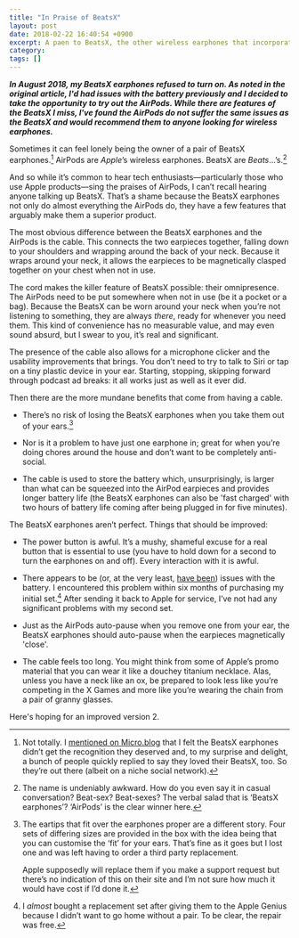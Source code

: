 ```yaml
---
title: "In Praise of BeatsX"
layout: post
date: 2018-02-22 16:40:54 +0900
excerpt: A paen to BeatsX, the other wireless earphones that incorporate Apple's W1 chip.
category:
tags: []
---
```


**_In August 2018, my BeatsX earphones refused to turn on. As noted in the original article, I'd had issues with the battery previously and I decided to take the opportunity to try out the AirPods. While there are features of the BeatsX I miss, I've found the AirPods do not suffer the same issues as the BeatsX and would recommend them to anyone looking for wireless earphones._**

Sometimes it can feel lonely being the owner of a pair of BeatsX earphones.[^1] AirPods are _Apple_’s wireless earphones. BeatsX are _Beats_…’s.[^2]

And so while it’s common to hear tech enthusiasts—particularly those who use Apple products—sing the praises of AirPods, I can’t recall hearing anyone talking up BeatsX. That’s a shame because the BeatsX earphones not only do almost everything the AirPods do, they have a few features that arguably make them a superior product.

The most obvious difference between the BeatsX earphones and the AirPods is the cable. This connects the two earpieces together, falling down to your shoulders and wrapping around the back of your neck. Because it wraps around your neck, it allows the earpieces to be magnetically clasped together on your chest when not in use.

The cord makes the killer feature of BeatsX possible: their omnipresence. The AirPods need to be put somewhere when not in use (be it a pocket or a bag). Because the BeatsX can be worn around your neck when you’re not listening to something, they are always  _there_, ready for whenever you need them. This kind of convenience has no measurable value, and may even sound absurd, but I swear to you, it’s real and significant.

The presence of the cable also allows for a microphone clicker and the usability improvements that brings. You don’t need to try to talk to Siri or tap on a tiny plastic device in your ear. Starting, stopping, skipping forward through podcast ad breaks: it all works just as well as it ever did.

Then there are the more mundane benefits that come from having a cable.

* There’s no risk of losing the BeatsX earphones when you take them out of your ears.[^3]

* Nor is it a problem to have just one earphone in; great for when you’re doing chores around the house and don’t want to be completely anti-social.

* The cable is used to store the battery which, unsurprisingly, is larger than what can be squeezed into the AirPod earpieces and provides longer battery life (the BeatsX earphones can also be 'fast charged' with two hours of battery life coming after being plugged in for five minutes).

The BeatsX earphones aren’t perfect. Things that should be improved:

* The power button is awful. It’s a mushy, shameful excuse for a real button that is essential to use (you have to hold down for a second to turn the earphones on and off). Every interaction with it is awful.

* There appears to be (or, at the very least, [have been][rpb]) issues with the battery. I encountered this problem within six months of purchasing my initial set.[^4] After sending it back to Apple for service, I’ve not had any significant problems with my second set.

[rpb]: https://www.reddit.com/r/apple/comments/63gqzk/trying_to_turn_on_my_beatsx_and_just_get_a/

* Just as the AirPods auto-pause when you remove one from your ear, the BeatsX earphones should auto-pause when the earpieces magnetically 'close'.

* The cable feels too long. You might think from some of Apple’s promo material that you can wear it like a douchey titanium necklace. Alas, unless you have a neck like an ox, be prepared to look less like you’re competing in the X Games and more like you’re wearing the chain from a pair of granny glasses.

Here's hoping for an improved version 2.

[^1]: Not totally. I [mentioned on Micro.blog][mbp] that I felt the BeatsX earphones didn’t get the recognition they deserved and, to my surprise and delight, a bunch of people quickly replied to say they loved their BeatsX, too. So they’re out there (albeit on a niche social network).

[mbp]: https://micro.blog/pyrmont/333953

[^2]: The name is undeniably awkward. How do you even say it in casual conversation? Beat-sex? Beat-sexes? The verbal salad that is ‘BeatsX earphones’?  ‘AirPods’ is the clear winner here.

[^3]:
    The eartips that fit over the earphones proper are a different story. Four sets of differing sizes are provided in the box with the idea being that you can customise the ‘fit’ for your ears. That’s fine as it goes but I lost one and was left having to order a third party replacement.

    Apple supposedly will replace them if you make a support request but there’s no indication of this on their site and I’m not sure how much it would have cost if I’d done it.

[^4]: I _almost_ bought a replacement set after giving them to the Apple Genius because I didn’t want to go home without a pair. To be clear, the repair was free.